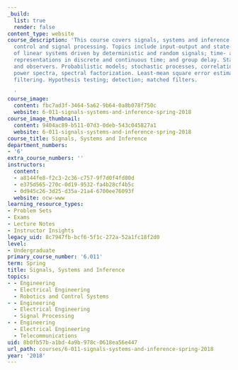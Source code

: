 ```yaml
---
_build:
  list: true
  render: false
content_type: website
course_description: 'This course covers signals, systems and inference in communication,
  control and signal processing. Topics include input-output and state-space models
  of linear systems driven by deterministic and random signals; time- and transform-domain
  representations in discrete and continuous time; and group delay. State feedback
  and observers. Probabilistic models; stochastic processes, correlation functions,
  power spectra, spectral factorization. Least-mean square error estimation; Wiener
  filtering. Hypothesis testing; detection; matched filters.

  '
course_image:
  content: fbc7ad3f-3464-5a62-9b64-0a8b078f750c
  website: 6-011-signals-systems-and-inference-spring-2018
course_image_thumbnail:
  content: 9404ac89-b511-07d3-0deb-543c045827a1
  website: 6-011-signals-systems-and-inference-spring-2018
course_title: Signals, Systems and Inference
department_numbers:
- '6'
extra_course_numbers: ''
instructors:
  content:
  - a8144fe8-f2c3-2c36-c757-9f7d0f4fd80d
  - e375d565-270c-0d19-9532-fa4b28cf4b5c
  - 0d945c26-3d25-d35a-21a4-6700ee76093f
  website: ocw-www
learning_resource_types:
- Problem Sets
- Exams
- Lecture Notes
- Instructor Insights
legacy_uid: 8c7947fb-bcf6-5f1c-272a-52a1fc18f2d0
level:
- Undergraduate
primary_course_number: '6.011'
term: Spring
title: Signals, Systems and Inference
topics:
- - Engineering
  - Electrical Engineering
  - Robotics and Control Systems
- - Engineering
  - Electrical Engineering
  - Signal Processing
- - Engineering
  - Electrical Engineering
  - Telecommunications
uid: 8b0fb57b-a1bd-4a9b-978c-0618ea56e447
url_path: courses/6-011-signals-systems-and-inference-spring-2018
year: '2018'
---
```

